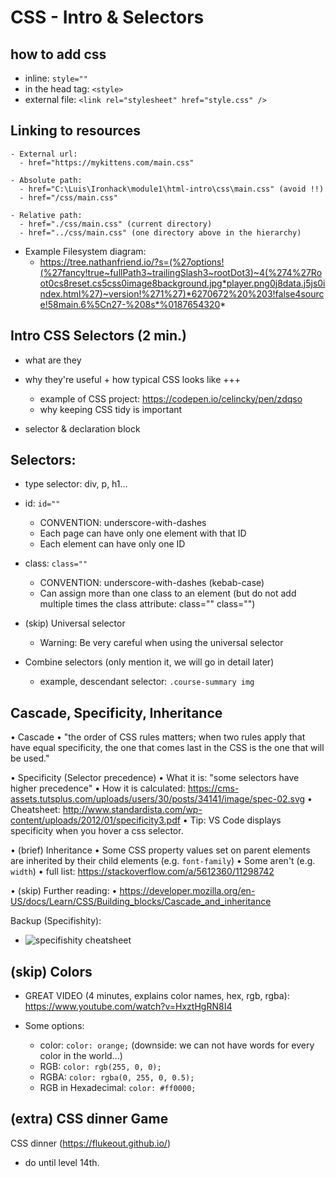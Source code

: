 

# CSS - Intro & Selectors

<!--- 


Codealong (continue):
- demo / final result: https://ironhack-rmt-materials.github.io/html-css-intro-codealong/
- repo: https://github.com/ironhack-rmt-materials/html-css-intro-codealong



Note, this selectors can be covered in w1d2:
- "selector list" (h1, h2)
- "descendant" (div p)
- "and" (h3.highlight)
- examples: https://github.com/ByteWarriors-Ironhack-Feb-23/feb23-html-intro/blob/main/css/main.css



-->


<!--

Feedback from students:
- Too much information for only one lesson (specially for those who didn't cover this in the prework).
- Make sure to start explaining why CSS + why selectors are useful +  clear examples

-->



## how to add css
  - inline: `style=""`
  - in the head tag: `<style>`
  - external file: `<link rel="stylesheet" href="style.css" />`


## Linking to resources

  <!-- @todo: create cheatsheet -->

    - External url:
      - href="https://mykittens.com/main.css"

    - Absolute path: 
      - href="C:\Luis\Ironhack\module1\html-intro\css\main.css" (avoid !!)
      - href="/css/main.css"

    - Relative path: 
      - href="./css/main.css" (current directory)
      - href="../css/main.css" (one directory above in the hierarchy)


- Example Filesystem diagram: 
  - https://tree.nathanfriend.io/?s=(%27options!(%27fancy!true~fullPath3~trailingSlash3~rootDot3)~4(%274%27Root0cs8reset.cs5css0image8background.jpg*player.png0j8data.j5js0index.html%27)~version!%271%27)*6270672%20%203!false4source!58main.6%5Cn27-%208s*%0187654320*



## Intro CSS Selectors (2 min.)
- what are they

- why they're useful + how typical CSS looks like +++
  - example of CSS project: https://codepen.io/celincky/pen/zdqso
  - why keeping CSS tidy is important

- selector & declaration block



## Selectors:

- type selector: div, p, h1...

- id: `id=""`
  - CONVENTION: underscore-with-dashes
  - Each page can have only one element with that ID
  - Each element can have only one ID

- class: `class=""`
    - CONVENTION: underscore-with-dashes (kebab-case)
    - Can assign more than one class to an element (but do not add multiple times the class attribute: class="" class="") 

- (skip) Universal selector
  - Warning: Be very careful when using the universal selector

- Combine selectors (only mention it, we will go in detail later)
  - example, descendant selector: `.course-summary img`



## Cascade, Specificity, Inheritance


<!--

Alternative: watch video together

- CSS Specificity explained - Kevin Powell (13min) (Cascade + Specificity)
https://www.youtube.com/watch?v=c0kfcP_nD9E

-->



• Cascade 
  • "the order of CSS rules matters; when two rules apply that have equal specificity, the one that comes last in the CSS is the one that will be used."


• Specificity (Selector precedence)
  • What it is: "some selectors have higher precedence"
  • How it is calculated: https://cms-assets.tutsplus.com/uploads/users/30/posts/34141/image/spec-02.svg
  • Cheatsheet: http://www.standardista.com/wp-content/uploads/2012/01/specificity3.pdf
  • Tip: VS Code displays specificity when you hover a css selector.


• (brief) Inheritance
  • Some CSS property values set on parent elements are inherited by their child elements (e.g. `font-family`)
  • Some aren't (e.g. `width`)
  • full list: https://stackoverflow.com/a/5612360/11298742


• (skip) Further reading:
  • https://developer.mozilla.org/en-US/docs/Learn/CSS/Building_blocks/Cascade_and_inheritance




Backup (Specifishity):
- ![specifishity cheatsheet](../media/images/specifishity.png)



<!-- @todo: create cheatsheet / gist -->



## (skip) Colors

  - GREAT VIDEO (4 minutes, explains color names, hex, rgb, rgba): https://www.youtube.com/watch?v=HxztHgRN8I4

  - Some options:
    - color: `color: orange;` (downside: we can not have words for every color in the world...)
    - RGB: `color: rgb(255, 0, 0);`
    - RGBA: `color: rgba(0, 255, 0, 0.5);`
    - RGB in Hexadecimal: `color: #ff0000;`




## (extra) CSS dinner Game

CSS dinner (https://flukeout.github.io/)
- do until level 14th.


